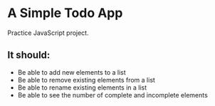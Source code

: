 # A Simple Todo App
Practice JavaScript project.
## It should:
* Be able to add new elements to a list
* Be able to remove existing elements from a list
* Be able to rename existing elements in a list
* Be able to see the number of complete and incomplete elements